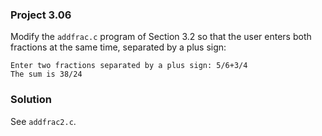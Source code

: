 ### Project 3.06
Modify the `addfrac.c` program of Section 3.2 so that the user enters both
fractions at the same time, separated by a plus sign:

```
Enter two fractions separated by a plus sign: 5/6+3/4
The sum is 38/24
```

### Solution
See `addfrac2.c`.
